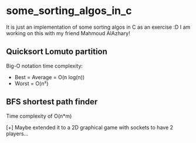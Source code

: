 # some_sorting_algos_in_c
It is just an implementation of some sorting algos in C as an exercise :D
I am working on this with my friend Mahmoud AlAzhary!
## Quicksort Lomuto partition
  Big-O notation time complexity:
  - Best = Average = O(n log(n))
  - Worst = O(n²)
## BFS shortest path finder
  Time complexity of O(n*m)
  
  [+] Maybe extended it to a 2D graphical game with sockets to have 2 players...
